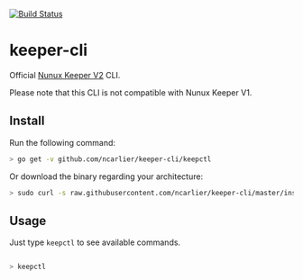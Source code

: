 [![Build Status](https://travis-ci.org/ncarlier/keeper-cli.svg?branch=master)](https://travis-ci.org/ncarlier/keeper-cli)

keeper-cli
==========

Official <a href="http://keeper.nunux.org" target="_new">Nunux Keeper V2</a>
CLI.

Please note that this CLI is not compatible with Nunux Keeper V1.

Install
-------

Run the following command:

```bash
> go get -v github.com/ncarlier/keeper-cli/keepctl
```

Or download the binary regarding your architecture:

```bash
> sudo curl -s raw.githubusercontent.com/ncarlier/keeper-cli/master/install.sh | sh
```

Usage
-----

Just type `keepctl` to see available commands.


```bash

> keepctl
```
